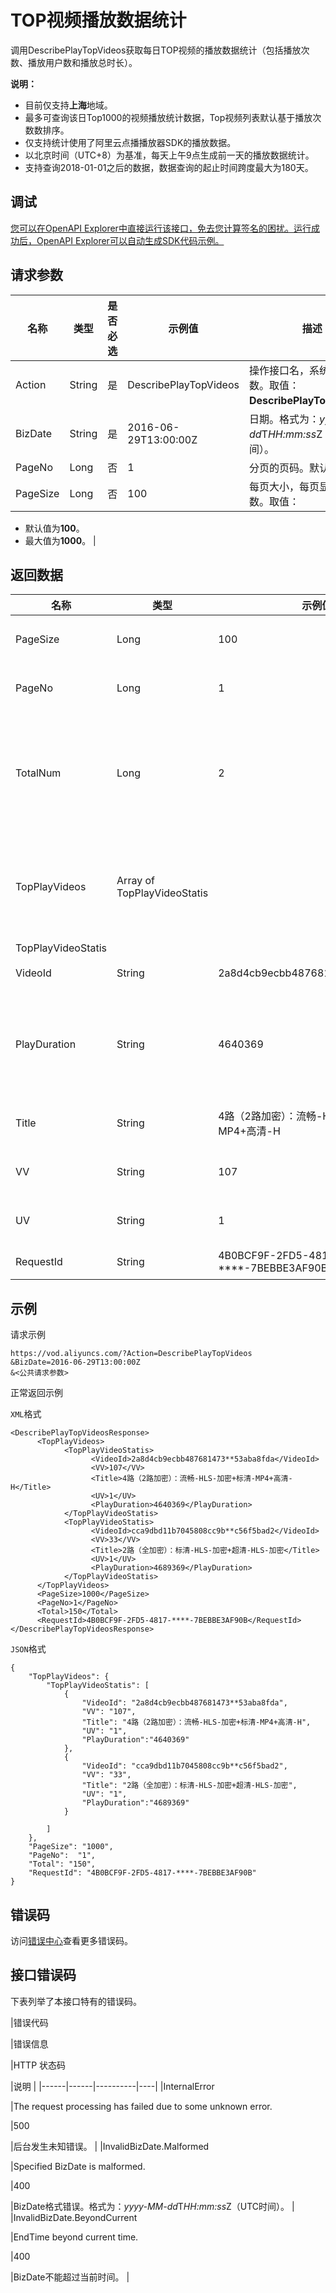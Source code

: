 # TOP视频播放数据统计

调用DescribePlayTopVideos获取每日TOP视频的播放数据统计（包括播放次数、播放用户数和播放总时长）。

**说明：**

-   目前仅支持**上海**地域。
-   最多可查询该日Top1000的视频播放统计数据，Top视频列表默认基于播放次数数排序。
-   仅支持统计使用了阿里云点播播放器SDK的播放数据。
-   以北京时间（UTC+8）为基准，每天上午9点生成前一天的播放数据统计。
-   支持查询2018-01-01之后的数据，数据查询的起止时间跨度最大为180天。

## 调试

[您可以在OpenAPI Explorer中直接运行该接口，免去您计算签名的困扰。运行成功后，OpenAPI Explorer可以自动生成SDK代码示例。](https://api.aliyun.com/#product=vod&api=DescribePlayTopVideos&type=RPC&version=2017-03-21)

## 请求参数

|名称|类型|是否必选|示例值|描述|
|--|--|----|---|--|
|Action|String|是|DescribePlayTopVideos|操作接口名，系统规定参数。取值：**DescribePlayTopVideos**。 |
|BizDate|String|是|2016-06-29T13:00:00Z|日期。格式为：*yyyy-MM-dd*T*HH:mm:ss*Z（UTC时间）。 |
|PageNo|Long|否|1|分页的页码。默认值：**1**。 |
|PageSize|Long|否|100|每页大小，每页显示的条数。取值：

 -   默认值为**100**。
-   最大值为**1000**。 |

## 返回数据

|名称|类型|示例值|描述|
|--|--|---|--|
|PageSize|Long|100|每页大小。 |
|PageNo|Long|1|分页的页码。 |
|TotalNum|Long|2|TOP视频播放统计数据的总条数。 |
|TopPlayVideos|Array of TopPlayVideoStatis| |用户每天播放top统计数据。 |
|TopPlayVideoStatis| | | |
|VideoId|String|2a8d4cb9ecbb487681473a15\*\*\*\*8fda|视频ID。 |
|PlayDuration|String|4640369|播放时长。单位：毫秒。 |
|Title|String|4路（2路加密）：流畅-HLS-加密+标清-MP4+高清-H|视频名称。 |
|VV|String|107|播放次数。 |
|UV|String|1|播放用户数。 |
|RequestId|String|4B0BCF9F-2FD5-4817-\*\*\*\*-7BEBBE3AF90B"|请求ID。 |

## 示例

请求示例

```
https://vod.aliyuncs.com/?Action=DescribePlayTopVideos
&BizDate=2016-06-29T13:00:00Z
&<公共请求参数>
```

正常返回示例

`XML`格式

```
<DescribePlayTopVideosResponse>
      <TopPlayVideos>
            <TopPlayVideoStatis>
                  <VideoId>2a8d4cb9ecbb487681473**53aba8fda</VideoId>
                  <VV>107</VV>
                  <Title>4路（2路加密）：流畅-HLS-加密+标清-MP4+高清-H</Title>
                  <UV>1</UV>
                  <PlayDuration>4640369</PlayDuration>
            </TopPlayVideoStatis>
            <TopPlayVideoStatis>
                  <VideoId>cca9dbd11b7045808cc9b**c56f5bad2</VideoId>
                  <VV>33</VV>
                  <Title>2路（全加密）：标清-HLS-加密+超清-HLS-加密</Title>
                  <UV>1</UV>
                  <PlayDuration>4689369</PlayDuration>
            </TopPlayVideoStatis>
      </TopPlayVideos>
      <PageSize>1000</PageSize>
      <PageNo>1</PageNo>
      <Total>150</Total>
      <RequestId>4B0BCF9F-2FD5-4817-****-7BEBBE3AF90B</RequestId>
</DescribePlayTopVideosResponse>
```

`JSON`格式

```
{
    "TopPlayVideos": {
        "TopPlayVideoStatis": [
            {
                "VideoId": "2a8d4cb9ecbb487681473**53aba8fda", 
                "VV": "107", 
                "Title": "4路（2路加密）：流畅-HLS-加密+标清-MP4+高清-H", 
                "UV": "1",
                "PlayDuration":"4640369"
            }, 
            {
                "VideoId": "cca9dbd11b7045808cc9b**c56f5bad2", 
                "VV": "33", 
                "Title": "2路（全加密）：标清-HLS-加密+超清-HLS-加密", 
                "UV": "1",
                "PlayDuration":"4689369"
            }
           
        ]
    }, 
    "PageSize": "1000",
    "PageNo":  "1",
    "Total": "150",
    "RequestId": "4B0BCF9F-2FD5-4817-****-7BEBBE3AF90B"
}
```

## 错误码

访问[错误中心](https://error-center.aliyun.com/status/product/vod)查看更多错误码。

## 接口错误码

下表列举了本接口特有的错误码。

|错误代码

|错误信息

|HTTP 状态码

|说明 |
|------|------|----------|----|
|InternalError

|The request processing has failed due to some unknown error.

|500

|后台发生未知错误。 |
|InvalidBizDate.Malformed

|Specified BizDate is malformed.

|400

|BizDate格式错误。格式为：*yyyy-MM-dd*T*HH:mm:ss*Z（UTC时间）。 |
|InvalidBizDate.BeyondCurrent

|EndTime beyond current time.

|400

|BizDate不能超过当前时间。 |


